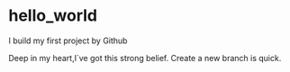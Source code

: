 # hello_world
I build my first project by Github

Deep in my heart,I`ve got this strong belief.
Create a new branch is quick.